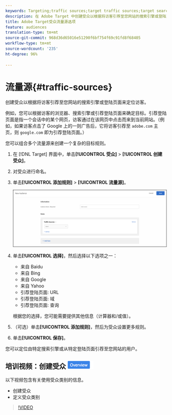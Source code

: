 ```yaml
---
keywords: Targeting;traffic sources;target traffic sources;target search engine;search engine;landing page;target landing page;referring landing page
description: 在 Adobe Target 中创建受众以根据将访客引荐至您网站的搜索引擎或登陆页面来定位访客。
title: Adobe Target受众流量源选项
feature: audiences
translation-type: tm+mt
source-git-commit: 968d36d65016e51290f6bf754f69c91fd8f68405
workflow-type: tm+mt
source-wordcount: '235'
ht-degree: 96%

---
```



# 流量源{#traffic-sources}

创建受众以根据将访客引荐至您网站的搜索引擎或登陆页面来定位访客。

例如，您可以根据访客的浏览器、搜索引擎或引荐登陆页面来确定目标。引荐登陆页面是指一个会话中的某个网页，访客通过在该网页中点击而来到当前网站。（例如，如果访客点击了 Google 上的一则广告后，它将访客引荐至 `adobe.com` 主页，则 `google.com` 即为引荐登陆页面。）

您可以组合多个流量源来创建一个复杂的目标规则。

1. 在 [!DNL Target] 界面中，单击&#x200B;**[!UICONTROL 受众]** > **[!UICONTROL 创建受众]**。
1. 对受众进行命名。
1. 单击&#x200B;**[!UICONTROL 添加规则]** > **[!UICONTROL 流量源]**。

   ![](assets/target_traffic_source.png)

1. 单击&#x200B;**[!UICONTROL 选择]**，然后选择以下选项之一：

   * 来自 Baidu
   * 来自 Bing
   * 来自 Google
   * 来自 Yahoo
   * 引荐登陆页面: URL
   * 引荐登陆页面: 域
   * 引荐登陆页面: 查询

   根据您的选择，您可能需要提供其他信息（计算器和/或值）。

1. （可选）单击&#x200B;**[!UICONTROL 添加规则]**，然后为受众设置更多规则。
1. 单击&#x200B;**[!UICONTROL 保存]**。

您可以定位由特定搜索引擎或从特定登陆页面引荐至您网站的用户。

## 培训视频：创建受众  ![概述徽章](/help/assets/overview.png)

以下视频包含有关使用受众类别的信息。

* 创建受众
* 定义受众类别

>[!VIDEO](https://video.tv.adobe.com/v/17392)
